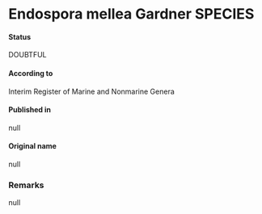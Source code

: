 Endospora mellea Gardner SPECIES
=======

#### Status
DOUBTFUL

#### According to
Interim Register of Marine and Nonmarine Genera

#### Published in
null

#### Original name
null

### Remarks
null